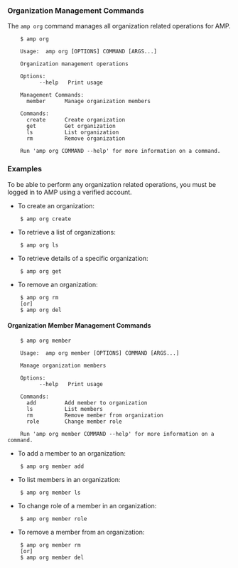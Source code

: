### Organization Management Commands

The `amp org` command manages all organization related operations for AMP.

```
    $ amp org

    Usage:	amp org [OPTIONS] COMMAND [ARGS...]

    Organization management operations

    Options:
          --help   Print usage

    Management Commands:
      member      Manage organization members

    Commands:
      create      Create organization
      get         Get organization
      ls          List organization
      rm          Remove organization

    Run 'amp org COMMAND --help' for more information on a command.
```

### Examples

To be able to perform any organization related operations, you must be logged in to AMP using a verified account.

* To create an organization:
```
    $ amp org create
```

* To retrieve a list of organizations:
```
    $ amp org ls
```

* To retrieve details of a specific organization:
```
    $ amp org get
```

* To remove an organization:
```
    $ amp org rm
    [or]
    $ amp org del
```

#### Organization Member Management Commands

```
    $ amp org member

    Usage:	amp org member [OPTIONS] COMMAND [ARGS...]

    Manage organization members

    Options:
          --help   Print usage

    Commands:
      add         Add member to organization
      ls          List members
      rm          Remove member from organization
      role        Change member role

    Run 'amp org member COMMAND --help' for more information on a command.
```

* To add a member to an organization:
```
    $ amp org member add
```

* To list members in an organization:
```
    $ amp org member ls
```

* To change role of a member in an organization:
```
    $ amp org member role
```

* To remove a member from an organization:
```
    $ amp org member rm
    [or]
    $ amp org member del
```

